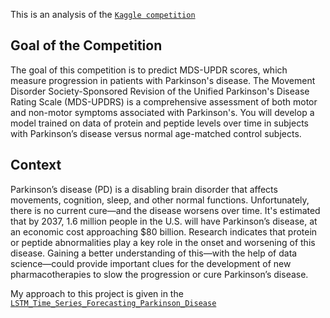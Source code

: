 This is an analysis of the [`Kaggle competition`](https://www.kaggle.com/competitions/amp-parkinsons-disease-progression-prediction/overview)

## Goal of the Competition
The goal of this competition is to predict MDS-UPDR scores, which measure progression in patients with Parkinson's disease. The Movement Disorder Society-Sponsored Revision of the Unified Parkinson's Disease Rating Scale (MDS-UPDRS) is a comprehensive assessment of both motor and non-motor symptoms associated with Parkinson's. You will develop a model trained on data of protein and peptide levels over time in subjects with Parkinson’s disease versus normal age-matched control subjects.

## Context
Parkinson’s disease (PD) is a disabling brain disorder that affects movements, cognition, sleep, and other normal functions. Unfortunately, there is no current cure—and the disease worsens over time. It's estimated that by 2037, 1.6 million people in the U.S. will have Parkinson’s disease, at an economic cost approaching $80 billion. Research indicates that protein or peptide abnormalities play a key role in the onset and worsening of this disease. Gaining a better understanding of this—with the help of data science—could provide important clues for the development of new pharmacotherapies to slow the progression or cure Parkinson’s disease.

My approach to this project is given in the [`LSTM_Time_Series_Forecasting_Parkinson_Disease`](https://github.com/odartsi/Healthcare/blob/main/Parkinson_Predictions/LSTM_Time_Series_Forecasting_Parkinson_Disease.ipynb)

